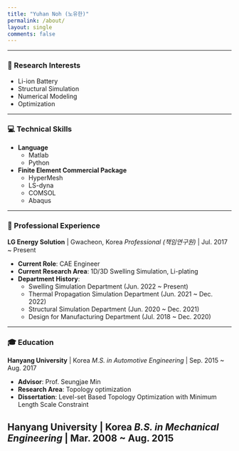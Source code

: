 ```yaml
---
title: "Yuhan Noh (노유한)"
permalink: /about/
layout: single
comments: false
---
```

---
### 🔎 Research Interests
- Li-ion Battery
- Structural Simulation
- Numerical Modeling
- Optimization
---
### 💻 Technical Skills
- **Language**
  - Matlab
  - Python
- **Finite Element Commercial Package**
  - HyperMesh
  - LS-dyna
  - COMSOL
  - Abaqus
---
### 💼 Professional Experience
**LG Energy Solution** | Gwacheon, Korea
*Professional (책임연구원)* | Jul. 2017 ~ Present

- **Current Role**: CAE Engineer
- **Current Research Area**: 1D/3D Swelling Simulation, Li-plating
- **Department History**:
    - Swelling Simulation Department (Jun. 2022 ~ Present)
    - Thermal Propagation Simulation Department (Jun. 2021 ~ Dec. 2022)
    - Structural Simulation Department (Jun. 2020 ~ Dec. 2021)
    - Design for Manufacturing Department (Jul. 2018 ~ Dec. 2020)

---
### 🎓 Education
**Hanyang University** | Korea
*M.S. in Automotive Engineering* | Sep. 2015 ~ Aug. 2017
- **Advisor**: Prof. Seungjae Min
- **Research Area**: Topology optimization
- **Dissertation**: Level-set Based Topology Optimization with Minimum Length Scale Constraint

**Hanyang University** | Korea
*B.S. in Mechanical Engineering* | Mar. 2008 ~ Aug. 2015
---
